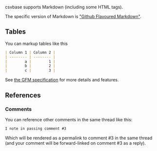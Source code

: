<!--
title = "What Markdown is supported>"
description = "csvbase uses GFM - plus some other bits"
draft = false
created = 2024-09-09
updated = 2024-09-09
-->

csvbase supports Markdown (including some HTML tags).

The specific version of Markdown is ["Github Flavoured
Markdown"](https://github.github.com/gfm/).

## Tables

You can markup tables like this

```markdown
| Column 1 | Column 2 |
| -------- | -------- |
|        a |        1 |
|        b |        2 |
|        c |        3 |
```

See [the GFM specification](https://github.github.com/gfm/#tables-extension-)
for more details and features.

## References

### Comments

You can reference other comments in the same thread like this:

```markdown
I note in passing comment #3
```

Which will be rendered as a permalink to comment #3 in the same thread (and
your comment will be forward-linked on comment #3 as a reply).
